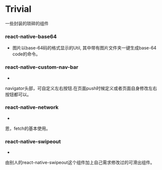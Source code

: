 # Trivial
  一些封装的琐碎的组件
  
### react-native-base64
-
   图片以base-64码的格式显示的Util, 其中带有图片文件夹一键生成base-64 code的命令。
   
### react-native-custom-nav-bar
-
navigator头部，可自定义左右按钮.在页面push时候定义或者页面自身修改左右按钮都可以。

### react-native-network
-
恩，fetch的基本使用。

### react-native-swipeout
-
由别人的react-native-swipeout这个组件加上自己需求修改过的可滑出组件。
  
